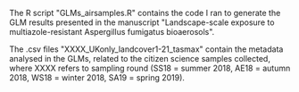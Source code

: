 The R script "GLMs_airsamples.R" contains the code I ran to generate the GLM results presented in the manuscript "Landscape-scale exposure to multiazole-resistant Aspergillus fumigatus bioaerosols".

The .csv files "XXXX_UKonly_landcover1-21_tasmax" contain the metadata analysed in the GLMs, related to the citizen science samples collected, where XXXX refers to sampling round (SS18 = summer 2018, AE18 = autumn 2018, WS18 = winter 2018, SA19 = spring 2019).
